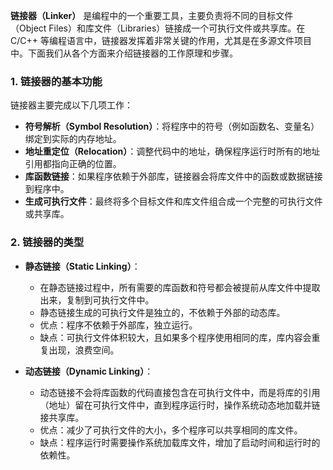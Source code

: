 **链接器（Linker）** 是编程中的一个重要工具，主要负责将不同的目标文件（Object Files）和库文件（Libraries）链接成一个可执行文件或共享库。在 C/C++ 等编程语言中，链接器发挥着非常关键的作用，尤其是在多源文件项目中。下面我们从各个方面来介绍链接器的工作原理和步骤。

### 1. **链接器的基本功能**

链接器主要完成以下几项工作：

- **符号解析（Symbol Resolution）**：将程序中的符号（例如函数名、变量名）绑定到实际的内存地址。
- **地址重定位（Relocation）**：调整代码中的地址，确保程序运行时所有的地址引用都指向正确的位置。
- **库函数链接**：如果程序依赖于外部库，链接器会将库文件中的函数或数据链接到程序中。
- **生成可执行文件**：最终将多个目标文件和库文件组合成一个完整的可执行文件或共享库。

### 2. **链接器的类型**

- **静态链接（Static Linking）**：
    
    - 在静态链接过程中，所有需要的库函数和符号都会被提前从库文件中提取出来，复制到可执行文件中。
    - 静态链接生成的可执行文件是独立的，不依赖于外部的动态库。
    - 优点：程序不依赖于外部库，独立运行。
    - 缺点：可执行文件体积较大，且如果多个程序使用相同的库，库内容会重复出现，浪费空间。
- **动态链接（Dynamic Linking）**：
    
    - 动态链接不会将库函数的代码直接包含在可执行文件中，而是将库的引用（地址）留在可执行文件中，直到程序运行时，操作系统动态地加载并链接共享库。
    - 优点：减少了可执行文件的大小，多个程序可以共享相同的库文件。
    - 缺点：程序运行时需要操作系统加载库文件，增加了启动时间和运行时的依赖性。